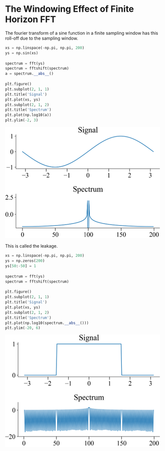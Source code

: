 
# The Windowing Effect of Finite Horizon FFT

The fourier transform of a sine function in a finite sampling window
has this roll-off due to the sampling window.

```python
xs = np.linspace(-np.pi, np.pi, 200)
ys = np.sin(xs)

spectrum = fft(ys)
spectrum = fftshift(spectrum)
a = spectrum.__abs__()

plt.figure()
plt.subplot(2, 1, 1)
plt.title('Signal')
plt.plot(xs, ys)
plt.subplot(2, 1, 2)
plt.title('Spectrum')
plt.plot(np.log10(a))
plt.ylim(-2, 3)
```
<img style="align-self:center;" src="windowing_effect/spectrum_sin.png" image="None" styles="{'margin': '0.5em'}" width="None" height="None"/>


This is called the leakage.  

```python
xs = np.linspace(-np.pi, np.pi, 200)
ys = np.zeros(200)
ys[50:-50] = 1

spectrum = fft(ys)
spectrum = fftshift(spectrum)

plt.figure()
plt.subplot(2, 1, 1)
plt.title('Signal')
plt.plot(xs, ys)
plt.subplot(2, 1, 2)
plt.title('Spectrum')
plt.plot(np.log10(spectrum.__abs__()))
plt.ylim(-20, 6)
```
<img style="align-self:center;" src="windowing_effect/spectrum_box.png" image="None" styles="{'margin': '0.5em'}" width="None" height="None"/>
